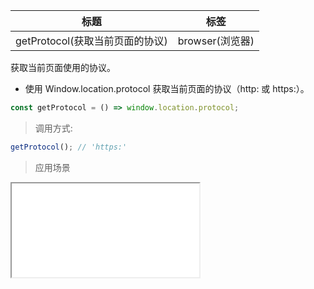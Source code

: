 |  标题   | 标签  |
|  ----  | ----  |
| getProtocol(获取当前页面的协议) | browser(浏览器) |

获取当前页面使用的协议。

* 使用 Window.location.protocol 获取当前页面的协议（http: 或 https:）。

```js
const getProtocol = () => window.location.protocol;
```

> 调用方式:

```js
getProtocol(); // 'https:'
```


> 应用场景

<iframe src="codes/javascript/html/getProtocol.html"></iframe>














